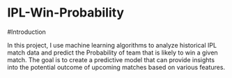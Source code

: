 # IPL-Win-Probability

#Introduction

In this project, I use machine learning algorithms to analyze historical IPL match data and predict the Probability of team that is likely to win a given match. The goal is to create a predictive model that can provide insights into the potential outcome of upcoming matches based on various features.
